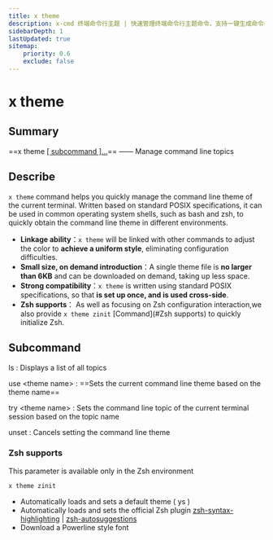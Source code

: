 ```yaml
---
title: x theme
description: x-cmd 终端命令行主题 | 快速管理终端命令行主题命令，支持一键生成命令行主题 | zsh主题 | bash主题 | ash主题 | dash主题
sidebarDepth: 1
lastUpdated: true
sitemap:
    priority: 0.6
    exclude: false
---
```


# x theme

<Terminal :termIndex="1"/>

## Summary

==x theme [[ subcommand ]...](#subcommand)== ——  Manage command line topics

## Describe

`x theme` command helps you quickly manage the command line theme of the current terminal. Written based on standard POSIX specifications, it can be used in common operating system shells, such as bash and zsh, to quickly obtain the command line theme in different environments.

- **Linkage ability**：`x theme` will be linked with other commands to adjust the color to **achieve a uniform style**, eliminating configuration difficulties.
- **Small size, on demand introduction**：A single theme file is **no larger than 6KB** and can be downloaded on demand, taking up less space.
- **Strong compatibility**：`x theme` is written using standard POSIX specifications, so that **is set up once, and is used cross-side**.
- **Zsh supports**： As well as focusing on Zsh configuration interaction,we also provide `x theme zinit` [Command](#Zsh supports) to quickly initialize Zsh.

## Subcommand

ls
:  Displays a list of all topics

use  \<theme name\>
:   ==Sets the current command line theme based on the theme name==

try  \<theme name\>
:   Sets the command line topic of the current terminal session based on the topic name

unset
:   Cancels setting the command line theme


### Zsh supports
<Badge type="tip" text="Tip" vertical="middle" /> This parameter is available only in the Zsh environment

```bash
x theme zinit
```

- Automatically loads and sets a default theme ( ys )
- Automatically loads and sets the official Zsh plugin [zsh-syntax-highlighting](https://github.com/zsh-users/zsh-syntax-highlighting) | [zsh-autosuggestions](https://github.com/zsh-users/zsh-autosuggestions)
- Download a Powerline style font
